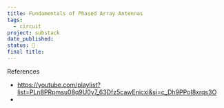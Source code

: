 ```yaml
---
title: Fundamentals of Phased Array Antennas
tags:
  - circuit
project: substack
date_published: 
status: 🚧
final title:
---
```



References
- https://youtube.com/playlist?list=PLn8PRpmsu08q9U0y7_63Dfz5cawEnicxi&si=c_Dh9PPoI8xrqs3O
- 